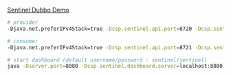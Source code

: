 [Sentinel Dubbo Demo](https://github.com/alibaba/Sentinel/tree/master/sentinel-demo/sentinel-demo-dubbo)

```bash
# provider
-Djava.net.preferIPv4Stack=true -Dcsp.sentinel.api.port=8720 -Dcsp.sentinel.dashboard.server=localhost:8080 -Dproject.name=demo2-dubbo-provider

# consumer
-Djava.net.preferIPv4Stack=true -Dcsp.sentinel.api.port=8721 -Dcsp.sentinel.dashboard.server=localhost:8080 -Dproject.name=demo2-dubbo-consumer

# start dashboard (default username/password : sentinel/sentinel)
java -Dserver.port=8080 -Dcsp.sentinel.dashboard.server=localhost:8080 -Dproject.name=sentinel-dashboard -jar sentinel-dashboard.jar
```
